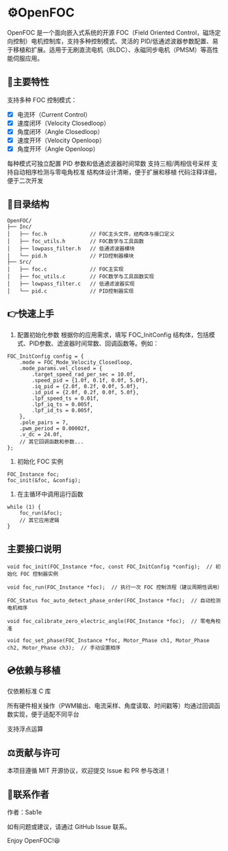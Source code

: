 # ⚙OpenFOC

OpenFOC 是一个面向嵌入式系统的开源 FOC（Field Oriented Control，磁场定向控制）电机控制库，支持多种控制模式、灵活的 PID/低通滤波器参数配置、易于移植和扩展。适用于无刷直流电机（BLDC）、永磁同步电机（PMSM）等高性能伺服应用。

## 🔧主要特性
支持多种 FOC 控制模式：
 - [x] 电流环（Current Control）
 - [x] 速度闭环（Velocity Closedloop）
 - [x] 角度闭环（Angle Closedloop）
 - [x] 速度开环（Velocity Openloop）
 - [x] 角度开环（Angle Openloop）

每种模式可独立配置 PID 参数和低通滤波器时间常数
支持三相/两相信号采样
支持自动相序检测与零电角校准
结构体设计清晰，便于扩展和移植
代码注释详细，便于二次开发
## 📁目录结构
```
OpenFOC/
├── Inc/
│   ├── foc.h              // FOC主头文件，结构体与接口定义
│   ├── foc_utils.h        // FOC数学与工具函数
│   ├── lowpass_filter.h   // 低通滤波器模块
│   └── pid.h              // PID控制器模块
├── Src/
│   ├── foc.c              // FOC主实现
│   ├── foc_utils.c        // FOC数学与工具函数实现
│   ├── lowpass_filter.c   // 低通滤波器实现
│   └── pid.c              // PID控制器实现
```
## 👉快速上手
1. 配置初始化参数
根据你的应用需求，填写 FOC_InitConfig 结构体，包括模式、PID参数、滤波器时间常数、回调函数等。例如：
```
FOC_InitConfig config = {
    .mode = FOC_Mode_Velocity_Closedloop,
    .mode_params.vel_closed = {
        .target_speed_rad_per_sec = 10.0f,
        .speed_pid = {1.0f, 0.1f, 0.0f, 5.0f},
        .iq_pid = {2.0f, 0.2f, 0.0f, 5.0f},
        .id_pid = {2.0f, 0.2f, 0.0f, 5.0f},
        .lpf_speed_ts = 0.01f,
        .lpf_iq_ts = 0.005f,
        .lpf_id_ts = 0.005f,
    },
    .pole_pairs = 7,
    .pwm_period = 0.00002f,
    .v_dc = 24.0f,
    // 其它回调函数和参数...
};
```
1. 初始化 FOC 实例
```
FOC_Instance foc;
foc_init(&foc, &config);
```
1. 在主循环中调用运行函数
```
while (1) {
    foc_run(&foc);
    // 其它应用逻辑
}
```
## 主要接口说明
```
void foc_init(FOC_Instance *foc, const FOC_InitConfig *config);  // 初始化 FOC 控制器实例
```

```
void foc_run(FOC_Instance *foc);  // 执行一次 FOC 控制流程（建议周期性调用）
```

```
FOC_Status foc_auto_detect_phase_order(FOC_Instance *foc);  // 自动检测电机相序
```

```
void foc_calibrate_zero_electric_angle(FOC_Instance *foc);  // 零电角校准
```

```
void foc_set_phase(FOC_Instance *foc, Motor_Phase ch1, Motor_Phase ch2, Motor_Phase ch3);  // 手动设置相序
```

## 💿依赖与移植
仅依赖标准 C 库

所有硬件相关操作（PWM输出、电流采样、角度读取、时间戳等）均通过回调函数实现，便于适配不同平台

支持浮点运算
## ⚖贡献与许可
本项目遵循 MIT 开源协议，欢迎提交 Issue 和 PR 参与改进！

## 📨联系作者
作者：Sab1e

如有问题或建议，请通过 GitHub Issue 联系。

Enjoy OpenFOC!😆
